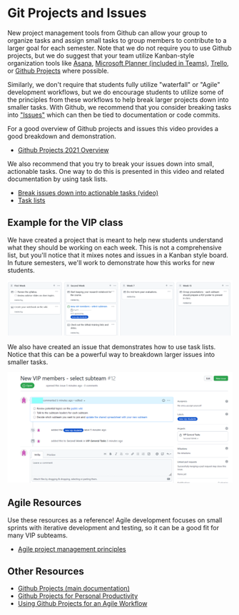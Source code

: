 # Git Projects and Issues

New project management tools from Github can allow your group to organize tasks and assign small tasks to group members to contribute to a larger goal for each semester. Note that we do not require you to use Github projects, but we do suggest that your team utilize Kanban-style organization tools like [Asana](https://asana.com/), [Microsoft Planner (included in Teams)](https://support.microsoft.com/en-us/planner), [Trello](https://trello.com), or [Github Projects](https://docs.github.com/en/issues/planning-and-tracking-with-projects/learning-about-projects/about-projects) where possible. 

Similarly, we don't require that students fully utilize "waterfall" or "Agile" development workflows, but we do encourage students to utilize some of the principles from these workflows to help break larger projects down into smaller tasks. With Github, we recommend that you consider breaking tasks into ["Issues"](https://docs.github.com/en/issues/tracking-your-work-with-issues/about-issues) which can then be tied to documentation or code commits. 

For a good overview of Github projects and issues this video provides a good breakdown and demonstration. 
- [Github Projects 2021 Overview](https://youtu.be/SI1ra-XHWHM?t=137)

We also recommend that you try to break your issues down into small, actionable tasks. One way to do this is presented in this video and related documentation by using task lists.
- [Break issues down into actionable tasks (video)](https://www.youtube.com/watch?v=BplF7vHXewA)
- [Task lists](https://docs.github.com/en/issues/tracking-your-work-with-issues/about-task-lists)

## Example for the VIP class

We have created a project that is meant to help new students understand what they should be working on each week. This is not a comprehensive list, but you'll notice that it mixes notes and issues in a Kanban style board. In future semesters, we'll work to demonstrate how this works for new students.

![VIP GH Projects](https://github.com/gt-crnch-rg/fc-with-rg-vip/blob/35f0426d9bacc44c17035a48f222ef8f768177f9/images/github_projects_issues.png "Github projects for VIP")

We also have created an issue that demonstrates how to use task lists. Notice that this can be a powerful way to breakdown larger issues into smaller tasks.

![VIP GH Task Lists](https://github.com/gt-crnch-rg/fc-with-rg-vip/blob/a523c8fdc6b51267f80b038d0491b5fd423814e8/images/github_issues_task_lists.png "Github task lists for VIP")


## Agile Resources
Use these resources as a reference! Agile development focuses on small sprints with iterative development and testing, so it can be a good fit for many VIP subteams.

* [Agile project management principles](https://kanbanize.com/agile/project-management/principles)

## Other Resources

* [Github Projects (main documentation)](https://docs.github.com/en/issues/planning-and-tracking-with-projects/learning-about-projects/about-projects)
* [Github Projects for Personal Productivity](https://github.blog/2022-07-21-tips-tricks-for-using-github-projects-for-personal-productivity/)
* [Using Github Projects for an Agile Workflow](https://pybit.es/articles/github-projects/)
